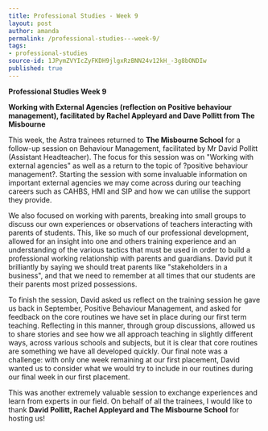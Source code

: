 ```yaml
---
title: Professional Studies - Week 9
layout: post
author: amanda
permalink: /professional-studies---week-9/
tags:
- professional-studies
source-id: 1JPymZVYIcZyFKDH9jlgxRzBNN24v12kH_-3g8bONDIw
published: true
---
```

**Professional Studies Week 9**

**Working with External Agencies (reflection on Positive behaviour management), facilitated by Rachel Appleyard and Dave Pollitt from The Misbourne**

This week, the Astra trainees returned to **The Misbourne School** for a follow-up session on Behaviour Management, facilitated by Mr David Pollitt (Assistant Headteacher). The focus for this session was on "Working with external agencies" as well as a return to the topic of ?positive behaviour management?. Starting the session with some invaluable information on important external agencies we may come across during our teaching careers such as CAHBS, HMI and SIP and how we can utilise the support they provide.

We also focused on working with parents, breaking into small groups to discuss our own experiences or observations of teachers interacting with parents of students. This, like so much of our professional development, allowed for an insight into one and others training experience and an understanding of the various tactics that must be used in order to build a professional working relationship with parents and guardians. David put it brilliantly by saying we should treat parents like "stakeholders in a business", and that we need to remember at all times that our students are their parents most prized possessions.

To finish the session, David asked us reflect on the training session he gave us back in September, Positive Behaviour Management, and asked for feedback on the core routines we have set in place during our first term teaching. Reflecting in this manner, through group discussions, allowed us to share stories and see how we all approach teaching in slightly different ways, across various schools and subjects, but it is clear that core routines are something we have all developed quickly. Our final note was a challenge: with only one week remaining at our first placement, David wanted us to consider what we would try to include in our routines during our final week in our first placement.

This was another extremely valuable session to exchange experiences and learn from experts in our field.  On behalf of all the trainees, I would like to thank **David Pollitt, Rachel Appleyard and The Misbourne School** for hosting us!
